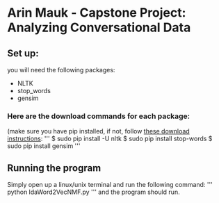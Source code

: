 # Arin Mauk - Capstone Project: Analyzing Conversational Data

## Set up:
you will need the following packages:
 - NLTK
 - stop_words
 - gensim
### Here are the download commands for each package:
(make sure you have pip installed, if not, follow [these download instructions](https://pip.pypa.io/en/stable/installing/): 
'''
$ sudo pip install -U nltk
$ sudo pip install stop-words
$ sudo pip install gensim
'''

## Running the program
Simply open up a linux/unix terminal and run the following command:
'''
python ldaWord2VecNMF.py
'''
and the program should run.